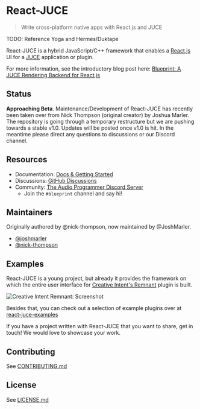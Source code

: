 # React-JUCE

> Write cross-platform native apps with React.js and JUCE

TODO: Reference Yoga and Hermes/Duktape

React-JUCE is a hybrid JavaScript/C++ framework that enables a [React.js](https://reactjs.org/) UI for a [JUCE](http://juce.com/) application or plugin.

For more information, see the introductory blog post here: [Blueprint: A JUCE Rendering Backend for React.js](https://nickwritesablog.com/blueprint-a-juce-rendering-backend-for-react-js)

## Status

**Approaching Beta**. Maintenance/Development of React-JUCE has recently been taken over from Nick Thompson (original creator) by Joshua Marler.
The repository is going through a temporary restructure but we are pushing towards a stable v1.0. Updates will be posted once v1.0 is hit.
In the meantime please direct any questions to discussions or our Discord channel.

## Resources

- Documentation: [Docs & Getting Started](https://docs.react-juce.dev)
- Discussions: [GitHub Discussions](https://github.com/JoshMarler/react-juce/discussions)
- Community: [The Audio Programmer Discord Server](https://discord.gg/3H4wwVf49v)
  - Join the `#blueprint` channel and say hi!

## Maintainers

  Originally authored by @nick-thompson, now maintained by @JoshMarler.

- [@joshmarler](https://github.com/JoshMarler)
- [@nick-thompson](https://github.com/nick-thompson)

## Examples

React-JUCE is a young project, but already it provides the framework on which the entire user interface for [Creative Intent's Remnant](https://www.creativeintent.co/product/remnant) plugin is built.

![Creative Intent Remnant: Screenshot](_media/RemnantScreenShot.jpg)

Besides that, you can check out a selection of example plugins over at [react-juce-examples](https://github.com/JoshMarler/react-juce-examples)

If you have a project written with React-JUCE that you want to share, get in touch! We would love to showcase your work.

## Contributing

See [CONTRIBUTING.md](https://github.com/JoshMarler/react-juce/blob/master/CONTRIBUTING.md)

## License

See [LICENSE.md](https://github.com/JoshMarler/react-juce/blob/master/LICENSE.md)
